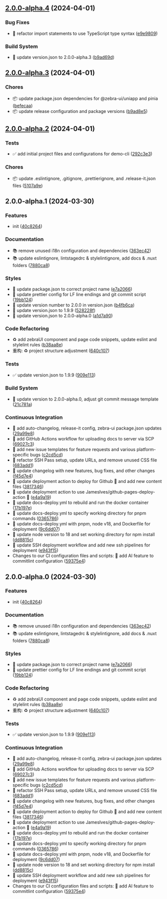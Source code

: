 ## [2.0.0-alpha.4](https://github.com/zebra-ui/zebra-ui/compare/2.0.0-alpha.3...2.0.0-alpha.4) (2024-04-01)

### Bug Fixes

- 🧩 refactor import statements to use TypeScript type syntax ([e9e9809](https://github.com/zebra-ui/zebra-ui/commit/e9e98095adaf44e08648dd3d3a8001f9240f65fa))

### Build System

- 🔨 update version.json to 2.0.0-alpha.3 ([b9ad69d](https://github.com/zebra-ui/zebra-ui/commit/b9ad69dd06f8f337bcc1b7a815026eb3006e45eb))

## [2.0.0-alpha.3](https://github.com/zebra-ui/zebra-ui/compare/2.0.0-alpha.2...2.0.0-alpha.3) (2024-04-01)

### Chores

- 📦️ update package.json dependencies for @zebra-ui/uniapp and pinia ([befecaa](https://github.com/zebra-ui/zebra-ui/commit/befecaab883a5f075ee3931734abd41572c4c6ac))
- 📦️ update release configuration and package versions ([b9ad8e5](https://github.com/zebra-ui/zebra-ui/commit/b9ad8e59803b7a2a9273d6f823f58eb8ee38516a))

## [2.0.0-alpha.2](https://github.com/zebra-ui/zebra-ui/compare/2.0.0-alpha.1...2.0.0-alpha.2) (2024-04-01)

### Tests

- ✅ add initial project files and configurations for demo-cli ([292c3e3](https://github.com/zebra-ui/zebra-ui/commit/292c3e3b276f009e6568819db2df1cc558eea65f))

### Chores

- 📦️ update .eslintignore, .gitignore, .prettierignore, and .release-it.json files ([5107a9e](https://github.com/zebra-ui/zebra-ui/commit/5107a9e9b6480f7f0b862b7d5d52cf7492065e68))

## 2.0.0-alpha.1 (2024-03-30)

### Features

- init ([40c8264](https://github.com/zebra-ui/zebra-ui/commit/40c8264eb4b70e61955df72fc0d35d961944f19d))

### Documentation

- 📚 remove unused i18n configuration and dependencies ([363ec42](https://github.com/zebra-ui/zebra-ui/commit/363ec42b275881b0cf13b474b38e21ad5610e8d2))
- 📚 update eslintignore, lintstagedrc & stylelintignore, add docs & .nuxt folders ([7880ca8](https://github.com/zebra-ui/zebra-ui/commit/7880ca8ac44f037cfe9ced81fe6bea87113eace8))

### Styles

- 🎨 update package.json to correct project name ([e7a2066](https://github.com/zebra-ui/zebra-ui/commit/e7a206657b76f7b273fee2fcf34ac4a73abe3bcd))
- 🎨 update prettier config for LF line endings and git commit script ([19bb124](https://github.com/zebra-ui/zebra-ui/commit/19bb124e66bc16bf801e88a9e6530e6024754a3e))
- 🎨 update version number to 2.0.0 in version.json ([b4fb6ca](https://github.com/zebra-ui/zebra-ui/commit/b4fb6ca4dab9f893e0e9515a117d499d8e3e5a81))
- 🎨 update version.json to 1.9.9 ([528228f](https://github.com/zebra-ui/zebra-ui/commit/528228f15419071379623a1fcfcfc7702390bd04))
- 🎨 update version.json to 2.0.0-alpha.0 ([a1d7a90](https://github.com/zebra-ui/zebra-ui/commit/a1d7a902ebb7e42645124226f6b58091d7050263))

### Code Refactoring

- ♻️ add zebraUI component and page code snippets, update eslint and stylelint rules ([b38aa8e](https://github.com/zebra-ui/zebra-ui/commit/b38aa8e67b9994f6152be26eac5edbc4ccf6ea45))
- 重构: ♻️ project structure adjustment ([640c107](https://github.com/zebra-ui/zebra-ui/commit/640c10707a8ae2cc5f8a8fdb17cfed4e1fec3be4))

### Tests

- ✅ update version.json to 1.9.9 ([909e113](https://github.com/zebra-ui/zebra-ui/commit/909e11397cc49142921ff77ed0ef172908d676cf))

### Build System

- 🔨 update version to 2.0.0-alpha.0, adjust git commit message template ([21c781a](https://github.com/zebra-ui/zebra-ui/commit/21c781a0855dce8c5d2a1da8d0ed78bec025a7f1))

### Continuous Integration

- 🎡 add auto-changelog, release-it config, zebra-ui package.json updates ([29a99e8](https://github.com/zebra-ui/zebra-ui/commit/29a99e827f0d70aa2cc59f0a390c6853d9e0cb0b))
- 🎡 add GitHub Actions workflow for uploading docs to server via SCP ([69027c3](https://github.com/zebra-ui/zebra-ui/commit/69027c3fa283b05511670407df093126b5ce8ed2))
- 🎡 add new issue templates for feature requests and various platform-specific bugs ([c2cd5cd](https://github.com/zebra-ui/zebra-ui/commit/c2cd5cd5045c26030cf8991462f04e2dd758aa6a))
- 🎡 refactor SSH Pass setup, update URLs, and remove unused CSS file ([683add1](https://github.com/zebra-ui/zebra-ui/commit/683add157387747829b50a4f04c800cd2e66dc14))
- 🎡 update changelog with new features, bug fixes, and other changes ([f45d7e4](https://github.com/zebra-ui/zebra-ui/commit/f45d7e45571ca8583ad48881a97650f70cd0a2cd))
- 🎡 update deployment action to deploy for Github 🚀 and add new content files ([3817346](https://github.com/zebra-ui/zebra-ui/commit/38173460c8866acc0c2685d4d826486c929a8494))
- 🎡 update deployment action to use JamesIves/github-pages-deploy-action 🚀 ([e4a9a19](https://github.com/zebra-ui/zebra-ui/commit/e4a9a19fc929c7c3403ef0b7a28ca68456950d08))
- 🎡 update docs-deploy.yml to rebuild and run the docker container ([17b197e](https://github.com/zebra-ui/zebra-ui/commit/17b197ec2ef59ec69613aa387e7ae39a47ef997b))
- 🎡 update docs-deploy.yml to specify working directory for pnpm commands ([0365786](https://github.com/zebra-ui/zebra-ui/commit/036578687a7b5e78cc7bf39c3bd05b53ae60d667))
- 🎡 update docs-deploy.yml with pnpm, node v18, and Dockerfile for deployment ([9c6dd07](https://github.com/zebra-ui/zebra-ui/commit/9c6dd071ccc2df175b854fdb2866f781720567c0))
- 🎡 update node version to 18 and set working directory for npm install ([dd8815c](https://github.com/zebra-ui/zebra-ui/commit/dd8815ccaa5bfef5b0534058f71965af6a2229cb))
- 🎡 update SSH deployment workflow and add new ssh pipelines for deployment ([e943f15](https://github.com/zebra-ui/zebra-ui/commit/e943f155aba13f264245f0c6e7cc2c0f8274792f))
- Changes to our CI configuration files and scripts: 🎡 add AI feature to commitlint configuration ([59375e4](https://github.com/zebra-ui/zebra-ui/commit/59375e4ec76579a2ce4e7d4848c33b762f48b628))

## 2.0.0-alpha.0 (2024-03-30)

### Features

- init ([40c8264](https://github.com/zebra-ui/zebra-ui/commit/40c8264eb4b70e61955df72fc0d35d961944f19d))

### Documentation

- 📚 remove unused i18n configuration and dependencies ([363ec42](https://github.com/zebra-ui/zebra-ui/commit/363ec42b275881b0cf13b474b38e21ad5610e8d2))
- 📚 update eslintignore, lintstagedrc & stylelintignore, add docs & .nuxt folders ([7880ca8](https://github.com/zebra-ui/zebra-ui/commit/7880ca8ac44f037cfe9ced81fe6bea87113eace8))

### Styles

- 🎨 update package.json to correct project name ([e7a2066](https://github.com/zebra-ui/zebra-ui/commit/e7a206657b76f7b273fee2fcf34ac4a73abe3bcd))
- 🎨 update prettier config for LF line endings and git commit script ([19bb124](https://github.com/zebra-ui/zebra-ui/commit/19bb124e66bc16bf801e88a9e6530e6024754a3e))

### Code Refactoring

- ♻️ add zebraUI component and page code snippets, update eslint and stylelint rules ([b38aa8e](https://github.com/zebra-ui/zebra-ui/commit/b38aa8e67b9994f6152be26eac5edbc4ccf6ea45))
- 重构: ♻️ project structure adjustment ([640c107](https://github.com/zebra-ui/zebra-ui/commit/640c10707a8ae2cc5f8a8fdb17cfed4e1fec3be4))

### Tests

- ✅ update version.json to 1.9.9 ([909e113](https://github.com/zebra-ui/zebra-ui/commit/909e11397cc49142921ff77ed0ef172908d676cf))

### Continuous Integration

- 🎡 add auto-changelog, release-it config, zebra-ui package.json updates ([29a99e8](https://github.com/zebra-ui/zebra-ui/commit/29a99e827f0d70aa2cc59f0a390c6853d9e0cb0b))
- 🎡 add GitHub Actions workflow for uploading docs to server via SCP ([69027c3](https://github.com/zebra-ui/zebra-ui/commit/69027c3fa283b05511670407df093126b5ce8ed2))
- 🎡 add new issue templates for feature requests and various platform-specific bugs ([c2cd5cd](https://github.com/zebra-ui/zebra-ui/commit/c2cd5cd5045c26030cf8991462f04e2dd758aa6a))
- 🎡 refactor SSH Pass setup, update URLs, and remove unused CSS file ([683add1](https://github.com/zebra-ui/zebra-ui/commit/683add157387747829b50a4f04c800cd2e66dc14))
- 🎡 update changelog with new features, bug fixes, and other changes ([f45d7e4](https://github.com/zebra-ui/zebra-ui/commit/f45d7e45571ca8583ad48881a97650f70cd0a2cd))
- 🎡 update deployment action to deploy for Github 🚀 and add new content files ([3817346](https://github.com/zebra-ui/zebra-ui/commit/38173460c8866acc0c2685d4d826486c929a8494))
- 🎡 update deployment action to use JamesIves/github-pages-deploy-action 🚀 ([e4a9a19](https://github.com/zebra-ui/zebra-ui/commit/e4a9a19fc929c7c3403ef0b7a28ca68456950d08))
- 🎡 update docs-deploy.yml to rebuild and run the docker container ([17b197e](https://github.com/zebra-ui/zebra-ui/commit/17b197ec2ef59ec69613aa387e7ae39a47ef997b))
- 🎡 update docs-deploy.yml to specify working directory for pnpm commands ([0365786](https://github.com/zebra-ui/zebra-ui/commit/036578687a7b5e78cc7bf39c3bd05b53ae60d667))
- 🎡 update docs-deploy.yml with pnpm, node v18, and Dockerfile for deployment ([9c6dd07](https://github.com/zebra-ui/zebra-ui/commit/9c6dd071ccc2df175b854fdb2866f781720567c0))
- 🎡 update node version to 18 and set working directory for npm install ([dd8815c](https://github.com/zebra-ui/zebra-ui/commit/dd8815ccaa5bfef5b0534058f71965af6a2229cb))
- 🎡 update SSH deployment workflow and add new ssh pipelines for deployment ([e943f15](https://github.com/zebra-ui/zebra-ui/commit/e943f155aba13f264245f0c6e7cc2c0f8274792f))
- Changes to our CI configuration files and scripts: 🎡 add AI feature to commitlint configuration ([59375e4](https://github.com/zebra-ui/zebra-ui/commit/59375e4ec76579a2ce4e7d4848c33b762f48b628))
